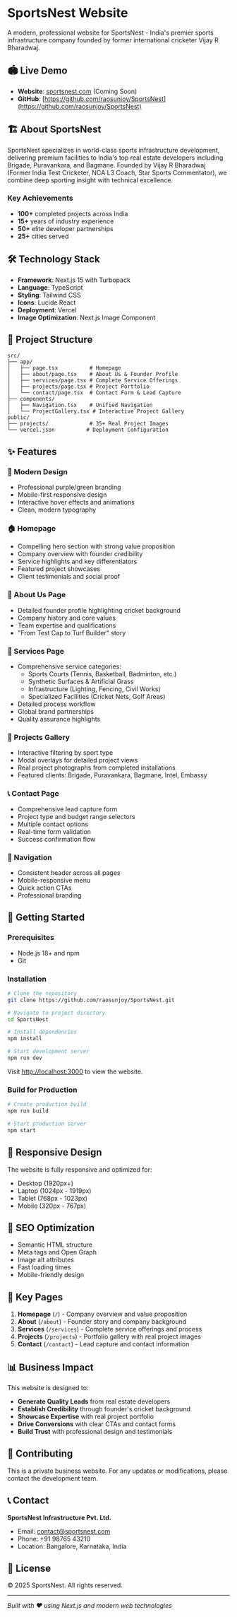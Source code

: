 # SportsNest Website

A modern, professional website for SportsNest - India's premier sports infrastructure company founded by former international cricketer Vijay R Bharadwaj.

## 🏟️ Live Demo

- **Website**: [sportsnest.com](https://sportsnest.com) (Coming Soon)
- **GitHub**: [https://github.com/raosunjoy/SportsNest](https://github.com/raosunjoy/SportsNest)

## 🏗️ About SportsNest

SportsNest specializes in world-class sports infrastructure development, delivering premium facilities to India's top real estate developers including Brigade, Puravankara, and Bagmane. Founded by Vijay R Bharadwaj (Former India Test Cricketer, NCA L3 Coach, Star Sports Commentator), we combine deep sporting insight with technical excellence.

### Key Achievements
- **100+** completed projects across India
- **15+** years of industry experience
- **50+** elite developer partnerships
- **25+** cities served

## 🛠️ Technology Stack

- **Framework**: Next.js 15 with Turbopack
- **Language**: TypeScript
- **Styling**: Tailwind CSS
- **Icons**: Lucide React
- **Deployment**: Vercel
- **Image Optimization**: Next.js Image Component

## 📁 Project Structure

```
src/
├── app/
│   ├── page.tsx          # Homepage
│   ├── about/page.tsx    # About Us & Founder Profile
│   ├── services/page.tsx # Complete Service Offerings
│   ├── projects/page.tsx # Project Portfolio
│   └── contact/page.tsx  # Contact Form & Lead Capture
├── components/
│   ├── Navigation.tsx    # Unified Navigation
│   └── ProjectGallery.tsx # Interactive Project Gallery
public/
├── projects/             # 35+ Real Project Images
└── vercel.json          # Deployment Configuration
```

## ✨ Features

### 🎨 Modern Design
- Professional purple/green branding
- Mobile-first responsive design
- Interactive hover effects and animations
- Clean, modern typography

### 🏠 Homepage
- Compelling hero section with strong value proposition
- Company overview with founder credibility
- Service highlights and key differentiators
- Featured project showcases
- Client testimonials and social proof

### 👤 About Us Page
- Detailed founder profile highlighting cricket background
- Company history and core values
- Team expertise and qualifications
- "From Test Cap to Turf Builder" story

### 🔧 Services Page
- Comprehensive service categories:
  - Sports Courts (Tennis, Basketball, Badminton, etc.)
  - Synthetic Surfaces & Artificial Grass
  - Infrastructure (Lighting, Fencing, Civil Works)
  - Specialized Facilities (Cricket Nets, Golf Areas)
- Detailed process workflow
- Global brand partnerships
- Quality assurance highlights

### 📸 Projects Gallery
- Interactive filtering by sport type
- Modal overlays for detailed project views
- Real project photographs from completed installations
- Featured clients: Brigade, Puravankara, Bagmane, Intel, Embassy

### 📞 Contact Page
- Comprehensive lead capture form
- Project type and budget range selectors
- Multiple contact options
- Real-time form validation
- Success confirmation flow

### 🧭 Navigation
- Consistent header across all pages
- Mobile-responsive menu
- Quick action CTAs
- Professional branding

## 🚀 Getting Started

### Prerequisites
- Node.js 18+ and npm
- Git

### Installation

```bash
# Clone the repository
git clone https://github.com/raosunjoy/SportsNest.git

# Navigate to project directory
cd SportsNest

# Install dependencies
npm install

# Start development server
npm run dev
```

Visit [http://localhost:3000](http://localhost:3000) to view the website.

### Build for Production

```bash
# Create production build
npm run build

# Start production server
npm start
```

## 📱 Responsive Design

The website is fully responsive and optimized for:
- Desktop (1920px+)
- Laptop (1024px - 1919px)
- Tablet (768px - 1023px)
- Mobile (320px - 767px)

## 🎯 SEO Optimization

- Semantic HTML structure
- Meta tags and Open Graph
- Image alt attributes
- Fast loading times
- Mobile-friendly design

## 🔗 Key Pages

1. **Homepage** (`/`) - Company overview and value proposition
2. **About** (`/about`) - Founder story and company background  
3. **Services** (`/services`) - Complete service offerings and process
4. **Projects** (`/projects`) - Portfolio gallery with real project images
5. **Contact** (`/contact`) - Lead capture and contact information

## 📊 Business Impact

This website is designed to:
- **Generate Quality Leads** from real estate developers
- **Establish Credibility** through founder's cricket background
- **Showcase Expertise** with real project portfolio
- **Drive Conversions** with clear CTAs and contact forms
- **Build Trust** with professional design and testimonials

## 🤝 Contributing

This is a private business website. For any updates or modifications, please contact the development team.

## 📞 Contact

**SportsNest Infrastructure Pvt. Ltd.**
- Email: contact@sportsnest.com
- Phone: +91 98765 43210
- Location: Bangalore, Karnataka, India

## 📝 License

© 2025 SportsNest. All rights reserved.

---

*Built with ❤️ using Next.js and modern web technologies*

